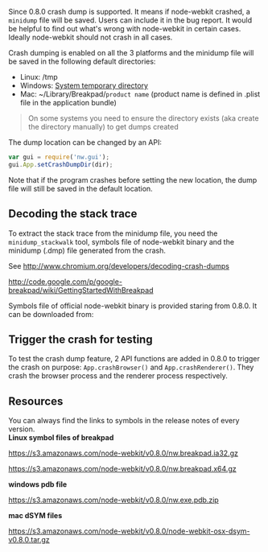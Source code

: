 Since 0.8.0 crash dump is supported. It means if node-webkit crashed, a `minidump` file will be saved. Users can include it in the bug report. It would be helpful to find out what's wrong with node-webkit in certain cases. Ideally node-webkit should not crash in all cases.

Crash dumping is enabled on all the 3 platforms and the minidump file will be saved in the following default directories:

 * Linux: /tmp
 * Windows: [System temporary directory](http://msdn.microsoft.com/en-us/library/windows/desktop/aa364992%28v=vs.85%29.aspx)
 * Mac: ~/Library/Breakpad/`product name`  (product name is defined in .plist file in the application bundle)

> On some systems you need to ensure the directory exists (aka create the directory manually) to get dumps created

The dump location can be changed by an API:

```javascript
var gui = require('nw.gui');
gui.App.setCrashDumpDir(dir);
```

Note that if the program crashes before setting the new location, the dump file will still be saved in the default location.

## Decoding the stack trace ##

To extract the stack trace from the minidump file, you need the `minidump_stackwalk` tool, symbols file of node-webkit binary and the minidump (.dmp) file generated from the crash. 

See http://www.chromium.org/developers/decoding-crash-dumps  

http://code.google.com/p/google-breakpad/wiki/GettingStartedWithBreakpad

Symbols file of official node-webkit binary is provided staring from 0.8.0. It can be downloaded from:

## Trigger the crash for testing ##

To test the crash dump feature, 2 API functions are added in 0.8.0 to trigger the crash on purpose: `App.crashBrowser()` and `App.crashRenderer()`. They crash the browser process and the renderer process respectively.

## Resources ##
You can always find the links to symbols in the release notes of every version.  
**Linux symbol files of breakpad**

https://s3.amazonaws.com/node-webkit/v0.8.0/nw.breakpad.ia32.gz

https://s3.amazonaws.com/node-webkit/v0.8.0/nw.breakpad.x64.gz

**windows pdb file**

https://s3.amazonaws.com/node-webkit/v0.8.0/nw.exe.pdb.zip

**mac dSYM files**

https://s3.amazonaws.com/node-webkit/v0.8.0/node-webkit-osx-dsym-v0.8.0.tar.gz
